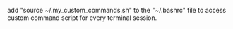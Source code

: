 add "source ~/.my_custom_commands.sh" to the "~/.bashrc" file to access custom command script for every terminal session.
